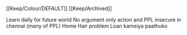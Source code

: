 [[Keep/Colour/DEFAULT]] [[Keep/Archived]] 

Learn daily for future world
No  argument only action and 
PPL insecure in chennai (many of PPL)
Home 
Hair problem
Loan kameiya paathuko



